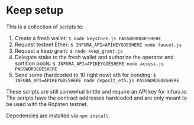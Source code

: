# Keep setup

This is a collection of scripts to:

1. Create a fresh wallet: `$ node keystore.js PASSWORDGOESHERE`
2. Request testnet Ether: `$ INFURA_API=APIKEYGOESHERE node faucet.js`
3. Request a keep grant: `$ node keep_grant.js`
4. Delegate stake to the fresh wallet and authorize the operator and sortition pools: `$ INFURA_API=APIKEYGOESHERE node access.js PASSWORDGOESHERE`
5. Send some (hardcoded to 10 right now) eth for bonding: `$ INFURA_API=APIKEYGOESHERE node deposit_eth.js PASSWORDGOESHERE`

These scripts are still somewhat brittle and require an API key for infura.io.
The scripts have the contract addresses hardcoded and are only meant to be used
with the Ropsten testnet.

Depedencies are installed via `npm install`.
